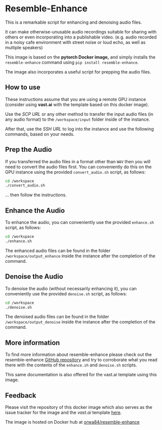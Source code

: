 # Resemble-Enhance

This is a remarkable script for enhancing and denoising audio files.

It can make otherwise-unusable audio recordings suitable for sharing with others or even incorporating into a publishable video. (e.g. audio recorded in a noisy cafe environment with street noise or loud echo, as well as multiple speakers)

This image is based on the **pytorch Docker image,** and simply installs the `resemble-enhance` command using `pip install resemble-enhance`.

The image also incorporates a useful script for prepping the audio files.

## How to use

These instructions assume that you are using a remote GPU instance (consider using **vast.ai** with the template based on this docker image).

Use the _SCP URL_ or any other method to transfer the input audio files (in any audio format) to the `/workspace/input` folder inside of the instance.

After that, use the _SSH URL_ to log into the instance and use the following commands, based on your needs.

## Prep the Audio

If you transferred the audio files in a format other than `WAV` then you will need to convert the audio files first. You can conveniently do this on the GPU instance using the provided `convert_audio.sh` script, as follows:
```bash
cd /workspace
./convert_audio.sh
```

... then follow the instructions.

## Enhance the Audio

To enhance the audio, you can conveniently use the provided `enhance.sh` script, as follows:
```bash
cd /workspace
./enhance.sh
```

The enhanced audio files can be found in the folder `/workspace/output_enhance` inside the instance after the completion of the command.

## Denoise the Audio

To denoise the audio (without necessarily enhancing it), you can conveniently use the provided `denoise.sh` script, as follows:
```bash
cd /workspace
./denoise.sh
```

The denoised audio files can be found in the folder `/workspace/output_denoise` inside the instance after the completion of the command.

## More information

To find more information about resemble-enhance please check out the resemble-enhance [GitHub repository](https://github.com/resemble-ai/resemble-enhance) and try to corroborate what you read there with the contents of the `enhance.sh` and `denoise.sh` scripts.

This same documentation is also offered for the vast.ai template using this image.

## Feedback

Please visit the repository of this docker image which also serves as the issue tracker for the image and the _vast.ai_ template [here](https://github.com/diraneyya/resemble-enhance-docker).

The image is hosted on Docker hub at [orwa84/resemble-enhance](https://hub.docker.com/r/orwa84/resemble-enhance)